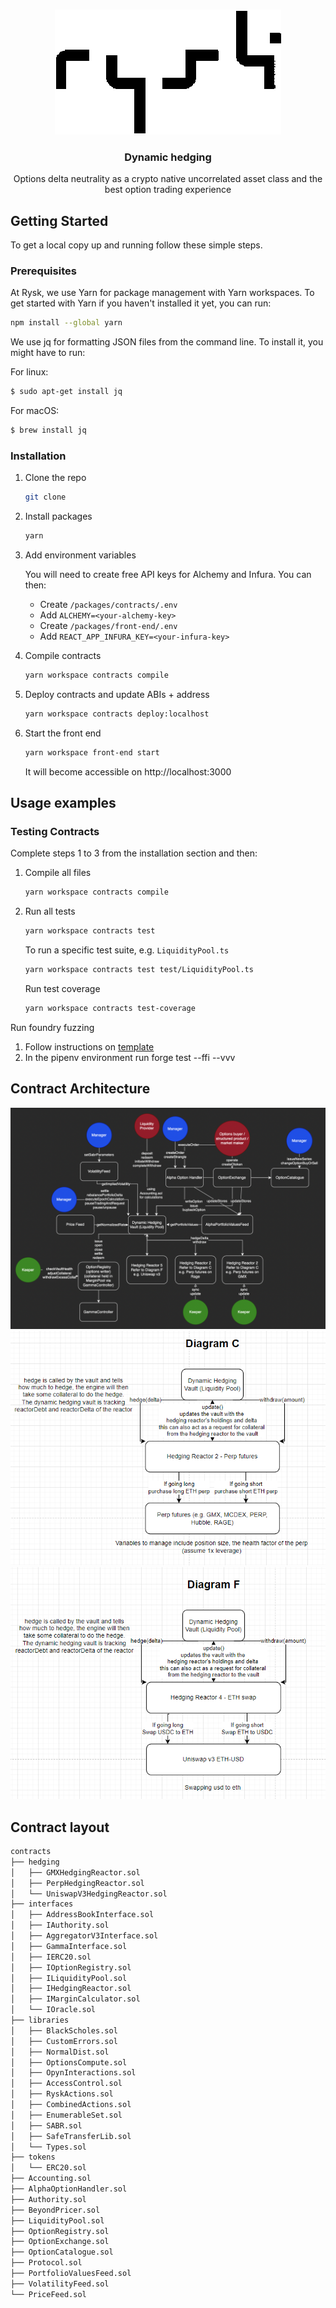 <br />
<p align="center">
  <a href="https://github.com/github_username/repo_name">
    <img src="./packages/front-end/public/logo-animated.gif" alt="Rysk Logo" width="auto" height="200" style="filter: brightness(100);">
  </a>

  <h3 align="center">Dynamic hedging</h3>

  <p align="center">
     Options delta neutrality as a crypto native uncorrelated asset class and the best option trading experience
    <br />
  </p>
</p>

## Getting Started

To get a local copy up and running follow these simple steps.

### Prerequisites

At Rysk, we use Yarn for package management with Yarn workspaces. To get started with Yarn if you haven't installed it yet, you can run:

```sh
npm install --global yarn
```

We use jq for formatting JSON files from the command line. To install it, you might have to run:

For linux:

```sh
$ sudo apt-get install jq
```

For macOS:

```sh
$ brew install jq
```

### Installation

1. Clone the repo

    ```sh
    git clone
    ```

2. Install packages

    ```sh
    yarn
    ```

3. Add environment variables

    You will need to create free API keys for Alchemy and Infura. You can then:

    - Create `/packages/contracts/.env`
    - Add `ALCHEMY=<your-alchemy-key>`
    - Create `/packages/front-end/.env`
    - Add `REACT_APP_INFURA_KEY=<your-infura-key>`

4. Compile contracts

    ```sh
    yarn workspace contracts compile
    ```

5. Deploy contracts and update ABIs + address

    ```sh
    yarn workspace contracts deploy:localhost
    ```

6. Start the front end

    ```sh
    yarn workspace front-end start
    ```

    It will become accessible on http://localhost:3000

## Usage examples

### Testing Contracts

Complete steps 1 to 3 from the installation section and then:

1. Compile all files

    ```sh
    yarn workspace contracts compile
    ```

2. Run all tests

    ```sh
    yarn workspace contracts test
    ```

    To run a specific test suite, e.g. `LiquidityPool.ts`

    ```sh
    yarn workspace contracts test test/LiquidityPool.ts
    ```

    Run test coverage

    ```sh
    yarn workspace contracts test-coverage
    ```

Run foundry fuzzing

1. Follow instructions on [template](https://github.com/kjr217/foundry-python-template#installation-instructions)
2. In the pipenv environment run forge test --ffi --vvv

## Contract Architecture

![Rysk Architecture](./images/RyskArchitecture.png)
![Diagram C](./images/DiagramC.png)
![Diagram F](./images/DiagramF.png)

## Contract layout

```bash
contracts
├── hedging
│   ├── GMXHedgingReactor.sol
│   ├── PerpHedgingReactor.sol
│   └── UniswapV3HedgingReactor.sol
├── interfaces
│   ├── AddressBookInterface.sol
│   ├── IAuthority.sol
│   ├── AggregatorV3Interface.sol
│   ├── GammaInterface.sol
│   ├── IERC20.sol
│   ├── IOptionRegistry.sol
│   ├── ILiquidityPool.sol
│   ├── IHedgingReactor.sol
│   ├── IMarginCalculator.sol
│   └── IOracle.sol
├── libraries
│   ├── BlackScholes.sol
│   ├── CustomErrors.sol
│   ├── NormalDist.sol
│   ├── OptionsCompute.sol
│   ├── OpynInteractions.sol
│   ├── AccessControl.sol
│   ├── RyskActions.sol
│   ├── CombinedActions.sol
│   ├── EnumerableSet.sol
│   ├── SABR.sol
│   ├── SafeTransferLib.sol
│   └── Types.sol
├── tokens
│   └── ERC20.sol
├── Accounting.sol
├── AlphaOptionHandler.sol
├── Authority.sol
├── BeyondPricer.sol
├── LiquidityPool.sol
├── OptionRegistry.sol
├── OptionExchange.sol
├── OptionCatalogue.sol
├── Protocol.sol
├── PortfolioValuesFeed.sol
├── VolatilityFeed.sol
└── PriceFeed.sol
```
